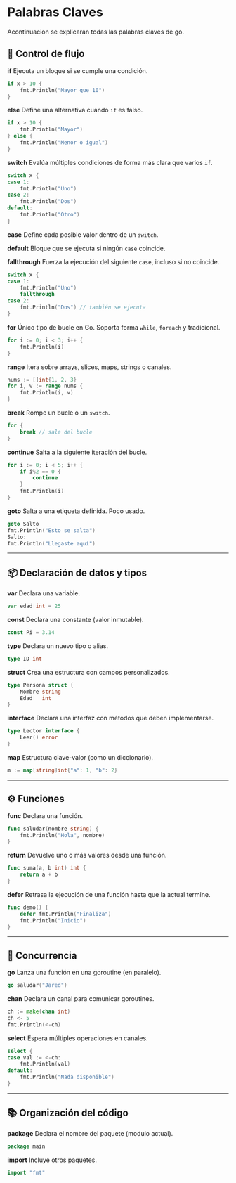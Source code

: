 # Palabras Claves

Acontinuacion se explicaran todas las palabras claves de go.

## 🧠 **Control de flujo**

**if**
Ejecuta un bloque si se cumple una condición.

```go
if x > 10 {
    fmt.Println("Mayor que 10")
}
```

**else**
Define una alternativa cuando `if` es falso.

```go
if x > 10 {
    fmt.Println("Mayor")
} else {
    fmt.Println("Menor o igual")
}
```

**switch**
Evalúa múltiples condiciones de forma más clara que varios `if`.

```go
switch x {
case 1:
    fmt.Println("Uno")
case 2:
    fmt.Println("Dos")
default:
    fmt.Println("Otro")
}
```

**case**
Define cada posible valor dentro de un `switch`.

**default**
Bloque que se ejecuta si ningún `case` coincide.

**fallthrough**
Fuerza la ejecución del siguiente `case`, incluso si no coincide.

```go
switch x {
case 1:
    fmt.Println("Uno")
    fallthrough
case 2:
    fmt.Println("Dos") // también se ejecuta
}
```

**for**
Único tipo de bucle en Go. Soporta forma `while`, `foreach` y tradicional.

```go
for i := 0; i < 3; i++ {
    fmt.Println(i)
}
```

**range**
Itera sobre arrays, slices, maps, strings o canales.

```go
nums := []int{1, 2, 3}
for i, v := range nums {
    fmt.Println(i, v)
}
```

**break**
Rompe un bucle o un `switch`.

```go
for {
    break // sale del bucle
}
```

**continue**
Salta a la siguiente iteración del bucle.

```go
for i := 0; i < 5; i++ {
    if i%2 == 0 {
        continue
    }
    fmt.Println(i)
}
```

**goto**
Salta a una etiqueta definida. Poco usado.

```go
goto Salto
fmt.Println("Esto se salta")
Salto:
fmt.Println("Llegaste aquí")
```

---

## 📦 **Declaración de datos y tipos**

**var**
Declara una variable.

```go
var edad int = 25
```

**const**
Declara una constante (valor inmutable).

```go
const Pi = 3.14
```

**type**
Declara un nuevo tipo o alias.

```go
type ID int
```

**struct**
Crea una estructura con campos personalizados.

```go
type Persona struct {
    Nombre string
    Edad   int
}
```

**interface**
Declara una interfaz con métodos que deben implementarse.

```go
type Lector interface {
    Leer() error
}
```

**map**
Estructura clave-valor (como un diccionario).

```go
m := map[string]int{"a": 1, "b": 2}
```

---

## ⚙️ **Funciones**

**func**
Declara una función.

```go
func saludar(nombre string) {
    fmt.Println("Hola", nombre)
}
```

**return**
Devuelve uno o más valores desde una función.

```go
func suma(a, b int) int {
    return a + b
}
```

**defer**
Retrasa la ejecución de una función hasta que la actual termine.

```go
func demo() {
    defer fmt.Println("Finaliza")
    fmt.Println("Inicio")
}
```

---

## 🚀 **Concurrencia**

**go**
Lanza una función en una goroutine (en paralelo).

```go
go saludar("Jared")
```

**chan**
Declara un canal para comunicar goroutines.

```go
ch := make(chan int)
ch <- 5
fmt.Println(<-ch)
```

**select**
Espera múltiples operaciones en canales.

```go
select {
case val := <-ch:
    fmt.Println(val)
default:
    fmt.Println("Nada disponible")
}
```

---

## 📚 **Organización del código**

**package**
Declara el nombre del paquete (modulo actual).

```go
package main
```

**import**
Incluye otros paquetes.

```go
import "fmt"
```